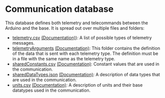 # Communication database

This database defines both telemetry and telecommands between the Arduino and the base.
It is spread out over multiple files and folders:

* [telemetry.csv](telemetry.csv) [(Documentation)](documentation/telemetry.md)):
  A list of possible types of telemetry messages.
* [telemetryArguments](telemetryArguments) [(Documentation)](documentation/telemetryArguments.md):
  This folder contains the definition of the data that is sent with each telemetry type.
  The definition must be in a file with the same name as the telemetry type.
* [sharedConstants.csv](sharedConstants.csv) [(Documentation)](documentation/sharedConstants.md):
  Constant values that are used in the communication.
* [sharedDataTypes.json](sharedDataTypes.json) [(Documentation)](documentation/sharedDataTypes.md):
  A description of data types that are used in the communication.
* [units.csv](units.csv) [(Documentation)](documentation/units.md):
  A description of units and their base datatypes used in the communication.
